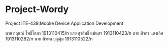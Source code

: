 # Project-Wordy
Project ITE-439:Moblie Device Application Development

นาย กฤษณ์ โพธิ์โสภา 1913110415/n
นาย สุรสิทธิ์ แม่นสร 1913110423/n
นาย ศิวกร แดงเลิศ 1913110282/n
นาย พีรพล บุญคุ้ม 1913110522/n
